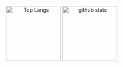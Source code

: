 <div align="center">
  <img alt="Top Langs" height="150px" src="https://github-readme-stats-one-self.vercel.app/api?username=pseuxide&theme=codeSTACKr&count_private=true&hide_border=true&include_all_commits=true&hide=contribs" />
  <img alt="github stats" height="150px" src="https://github-readme-stats-one-self.vercel.app/api/top-langs/?username=pseuxide&layout=compact&theme=codeSTACKr&border_color=574666&hide_border=true" />
</div>
